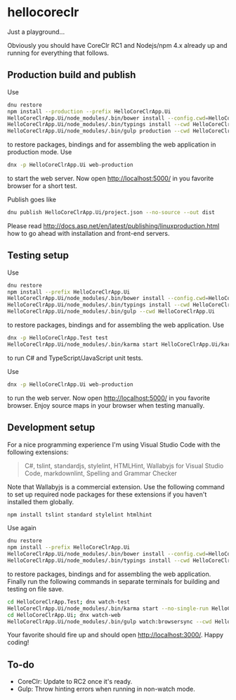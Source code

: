 # hellocoreclr

Just a playground...

Obviously you should have CoreClr RC1 and Nodejs/npm 4.x already up and running for everything that follows.

## Production build and publish

Use

```bash
dnu restore
npm install --production --prefix HelloCoreClrApp.Ui
HelloCoreClrApp.Ui/node_modules/.bin/bower install --config.cwd=HelloCoreClrApp.Ui
HelloCoreClrApp.Ui/node_modules/.bin/typings install --cwd HelloCoreClrApp.Ui
HelloCoreClrApp.Ui/node_modules/.bin/gulp production --cwd HelloCoreClrApp.Ui
```

to restore packages, bindings and for assembling the web application in production mode. Use

```bash
dnx -p HelloCoreClrApp.Ui web-production
```

to start the web server. Now open <http://localhost:5000/> in you favorite browser for a short test.

Publish goes like

```bash
dnu publish HelloCoreClrApp.Ui/project.json --no-source --out dist
```

Please read <http://docs.asp.net/en/latest/publishing/linuxproduction.html> how to go ahead with installation and front-end servers.

## Testing setup

Use

```bash
dnu restore
npm install --prefix HelloCoreClrApp.Ui
HelloCoreClrApp.Ui/node_modules/.bin/bower install --config.cwd=HelloCoreClrApp.Ui
HelloCoreClrApp.Ui/node_modules/.bin/typings install --cwd HelloCoreClrApp.Ui
HelloCoreClrApp.Ui/node_modules/.bin/gulp --cwd HelloCoreClrApp.Ui
```

to restore packages, bindings and for assembling the web application. Use

```bash
dnx -p HelloCoreClrApp.Test test
HelloCoreClrApp.Ui/node_modules/.bin/karma start HelloCoreClrApp.Ui/karma.conf.js
```

to run C# and TypeScript/JavaScript unit tests.

Use

```bash
dnx -p HelloCoreClrApp.Ui web-production
```

to run the web server. Now open <http://localhost:5000/> in you favorite browser. Enjoy source maps in your browser when testing manually.

## Development setup

For a nice programming experience I'm using Visual Studio Code with the following extensions:
> C#, tslint, standardjs, stylelint, HTMLHint, Wallabyjs for Visual Studio Code, markdownlint, Spelling and Grammar Checker

Note that Wallabyjs is a commercial extension.
Use the following command to set up required node packages for these extensions if you haven't installed them globally.

```bash
npm install tslint standard stylelint htmlhint
```

Use again

```bash
dnu restore
npm install --prefix HelloCoreClrApp.Ui
HelloCoreClrApp.Ui/node_modules/.bin/bower install --config.cwd=HelloCoreClrApp.Ui
HelloCoreClrApp.Ui/node_modules/.bin/typings install --cwd HelloCoreClrApp.Ui
```

to restore packages, bindings and for assembling the web application. Finally run the following commands in separate terminals for building and testing on file save.

```bash
cd HelloCoreClrApp.Test; dnx watch-test
HelloCoreClrApp.Ui/node_modules/.bin/karma start --no-single-run HelloCoreClrApp.Ui/karma.conf.js
cd HelloCoreClrApp.Ui; dnx watch-web
HelloCoreClrApp.Ui/node_modules/.bin/gulp watch:browsersync --cwd HelloCoreClrApp.Ui
```

Your favorite should fire up and should open <http://localhost:3000/>. Happy coding!

## To-do

- CoreClr: Update to RC2 once it's ready.
- Gulp: Throw hinting errors when running in non-watch mode.
